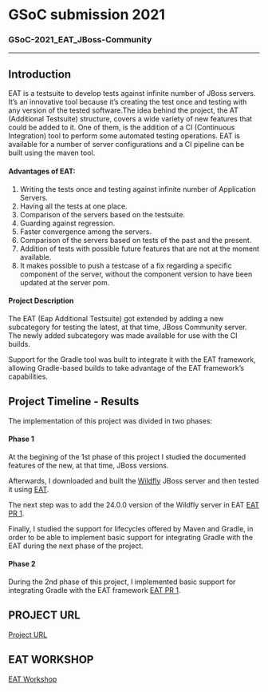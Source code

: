 GSoC submission 2021
===================

### GSoC-2021_EAT_JBoss-Community

----------

Introduction
-------------

EAT is a testsuite to develop tests against infinite number of JBoss servers. It’s an innovative tool because it’s creating the test once and testing with any version of the tested software.The idea behind the project, the AT (Additional Testsuite) structure, covers a wide variety of new features that could be added to it. One of them, is the addition of a CI (Continuous Integration) tool to perform some automated testing operations. EAT is available for a number of server configurations and a CI pipeline can be built using the maven tool.


#### Advantages of EAT:

1. Writing the tests once and testing against infinite number of Application Servers.
2. Having all the tests at one place.
3. Comparison of the servers based on the testsuite.
4. Guarding against regression.
5. Faster convergence among the servers.
6. Comparison of the servers based on tests of the past and the present.
7. Addition of tests with possible future features that are not at the moment available.
8. It makes possible to push a testcase of a fix regarding a specific component of the server, without the component version to have been updated at the server pom.


#### Project Description

The EAT (Eap Additional Testsuite) got extended by adding a new subcategory for testing the latest, at that time, JBoss Community server. The newly added subcategory was made available for use with the CI builds.

Support for the Gradle tool was built to integrate it with the EAT framework, allowing Gradle-based builds to take advantage of the EAT framework’s capabilities.



Project Timeline - Results
------------------------------

The implementation of this project was divided in two phases:

#### Phase 1

At the begining of the 1st phase of this project I studied the documented features of the new, at that time, JBoss versions. 

Afterwards, I downloaded and built the [Wildfly](https://github.com/wildfly/wildfly) JBoss server and then tested it using [EAT](https://github.com/EAT-JBCOMMUNITY/EAT).

The next step was to add the 24.0.0 version of the Wildfly server in EAT [EAT PR 1](https://github.com/EAT-JBCOMMUNITY/EAT/pull/159).

Finally, I studied the support for lifecycles offered by Maven and Gradle, in order to be able to implement basic support for integrating Gradle with the EAT during the next phase of the project.


#### Phase 2

During the 2nd phase of this project, I implemented basic support for integrating Gradle with the EAT framework [EAT PR 1](https://github.com/EAT-JBCOMMUNITY/EAT/pull/171).


PROJECT URL
----------------------------
[Project URL](https://github.com/EAT-JBCOMMUNITY/EAT)

EAT WORKSHOP
----------------------------
[EAT Workshop](https://www.dropbox.com/s/bebhyd1iz7cg1i2/EAT_WORKSHOP.odt?dl=0)
